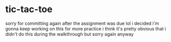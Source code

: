 # tic-tac-toe
sorry for committing again after the assignment was due lol i decided i'm gonna keep working on this for more practice
i think it's pretty obvious that i didn't do this during the walkthrough but sorry again anyway 

